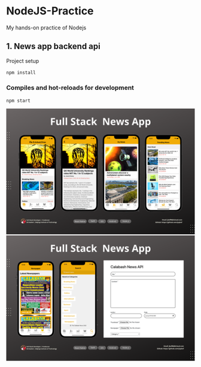# NodeJS-Practice
My hands-on practice of Nodejs 

## 1. News app backend api
Project setup
```
npm install
```

### Compiles and hot-reloads for development
```
npm start
```
<img src="screenshots/2.png" />

<img src="screenshots/1.png" />
